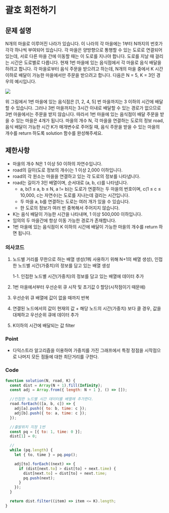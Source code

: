 # 괄호 회전하기

## 문제 설명

N개의 마을로 이루어진 나라가 있습니다. 이 나라의 각 마을에는 1부터 N까지의 번호가 각각 하나씩 부여되어 있습니다. 각 마을은 양방향으로 통행할 수 있는 도로로 연결되어 있는데, 서로 다른 마을 간에 이동할 때는 이 도로를 지나야 합니다. 도로를 지날 때 걸리는 시간은 도로별로 다릅니다. 현재 1번 마을에 있는 음식점에서 각 마을로 음식 배달을 하려고 합니다. 각 마을로부터 음식 주문을 받으려고 하는데, N개의 마을 중에서 K 시간 이하로 배달이 가능한 마을에서만 주문을 받으려고 합니다. 다음은 N = 5, K = 3인 경우의 예시입니다.

![](https://grepp-programmers.s3.ap-northeast-2.amazonaws.com/files/production/d7779d88-084c-4ffa-ae9f-2a42f97d3bbf/%E1%84%87%E1%85%A2%E1%84%83%E1%85%A1%E1%86%AF_1_uxun8t.png)

위 그림에서 1번 마을에 있는 음식점은 [1, 2, 4, 5] 번 마을까지는 3 이하의 시간에 배달할 수 있습니다. 그러나 3번 마을까지는 3시간 이내로 배달할 수 있는 경로가 없으므로 3번 마을에서는 주문을 받지 않습니다. 따라서 1번 마을에 있는 음식점이 배달 주문을 받을 수 있는 마을은 4개가 됩니다.
마을의 개수 N, 각 마을을 연결하는 도로의 정보 road, 음식 배달이 가능한 시간 K가 매개변수로 주어질 때, 음식 주문을 받을 수 있는 마을의 개수를 return 하도록 solution 함수를 완성해주세요.

## 제한사항

- 마을의 개수 N은 1 이상 50 이하의 자연수입니다.
- road의 길이(도로 정보의 개수)는 1 이상 2,000 이하입니다.
- road의 각 원소는 마을을 연결하고 있는 각 도로의 정보를 나타냅니다.
- road는 길이가 3인 배열이며, 순서대로 (a, b, c)를 나타냅니다.
  - a, b(1 ≤ a, b ≤ N, a != b)는 도로가 연결하는 두 마을의 번호이며, c(1 ≤ c ≤ 10,000, c는 자연수)는 도로를 지나는데 걸리는 시간입니다.
  - 두 마을 a, b를 연결하는 도로는 여러 개가 있을 수 있습니다.
  - 한 도로의 정보가 여러 번 중복해서 주어지지 않습니다.
- K는 음식 배달이 가능한 시간을 나타내며, 1 이상 500,000 이하입니다.
- 임의의 두 마을간에 항상 이동 가능한 경로가 존재합니다.
- 1번 마을에 있는 음식점이 K 이하의 시간에 배달이 가능한 마을의 개수를 return 하면 됩니다.

### 의사코드

1. 노드별 거리를 무한으로 하는 배열 생성(1붜 사용하기 위해 N+1의 배열 생성), 인접한 노드별 시간(가중치)의 정보를 담고 있는 배열 생성

   1-1. 인접한 노드별 시간(가중치)의 정보를 담고 있는 배열에 데이터 추가

2. 1번 마을에서부터 우선순위 큐 시작 및 초기값 0 할당(시작점이기 때문에)
3. 우선순위 큐 배열에 값이 없을 때까지 반복
4. 연결된 노드에서의 값이 현재의 값 + 해당 노드의 시간(가중치) 보다 클 경우, 값을 대체하고 우선순위 큐에 데이터 추가
5. K이하의 시간에 배달되는 값 filter

### Point

- 다익스트라 알고리즘을 이용하여 가중치를 가진 그래프에서 특정 정점을 시작점으로 나머지 모든 점들에 대한 최단거리를 구한다.

### Code

```js
function solution(N, road, K) {
  const dist = Array(N + 1).fill(Infinity);
  const adj = Array.from({ length: N + 1 }, () => []);

  //인접한 노드별 시간 데이터를 배열에 추가한다.
  road.forEach(([a, b, c]) => {
    adj[a].push({ to: b, time: c });
    adj[b].push({ to: a, time: c });
  });

  //출발위치 지정 1번
  const pq = [{ to: 1, time: 0 }];
  dist[1] = 0;

  //
  while (pq.length) {
    let { to, time } = pq.pop();

    adj[to].forEach((next) => {
      if (dist[next.to] > dist[to] + next.time) {
        dist[next.to] = dist[to] + next.time;
        pq.push(next);
      }
    });
  }

  return dist.filter((item) => item <= K).length;
}
```
